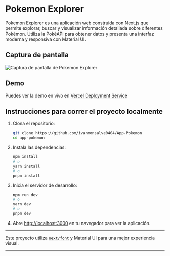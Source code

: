 # Pokemon Explorer

Pokemon Explorer es una aplicación web construida con Next.js que permite explorar, buscar y visualizar información detallada sobre diferentes Pokémon. Utiliza la PokéAPI para obtener datos y presenta una interfaz moderna y responsiva con Material UI.

## Captura de pantalla

![Captura de pantalla de Pokemon Explorer]((https://github.com/ivanmonsalve0404/App-Pokemon/blob/master/public/Pokemon%20Explorer%20By%20Iv%C3%A1n%20Monsalve.png))

## Demo

Puedes ver la demo en vivo en [Vercel Deployment Service](https://app-pokemon-gamma.vercel.app/)

## Instrucciones para correr el proyecto localmente

1. Clona el repositorio:
   ```sh
   git clone https://github.com/ivanmonsalve0404/App-Pokemon
   cd app-pokemon
   ```

2. Instala las dependencias:
   ```sh
   npm install
   # o
   yarn install
   # o
   pnpm install
   ```

3. Inicia el servidor de desarrollo:
   ```sh
   npm run dev
   # o
   yarn dev
   # o
   pnpm dev
   ```

4. Abre [http://localhost:3000](http://localhost:3000) en tu navegador para ver la aplicación.

---

Este proyecto utiliza [`next/font`](https://nextjs.org/docs/app/building-your-application/optimizing/fonts) y Material UI para una mejor experiencia visual.

---

